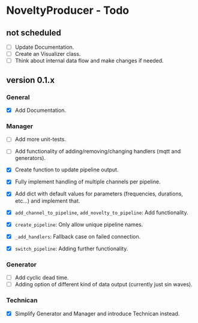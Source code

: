 # NoveltyProducer - Todo

## not scheduled

- [ ] Update Documentation.
- [ ] Create an Visualizer class.
- [ ] Think about internal data flow and make changes if needed.

## version 0.1.x

### General

- [x] Add Documentation.

### Manager

- [ ] Add more unit-tests.
- [ ] Add functionality of adding/removing/changing handlers (mqtt and generators).

- [x] Create function to update pipeline output.
- [x] Fully implement handling of multiple channels per pipeline.
- [x] Add dict with default values for parameters (frequencies, durations, etc...) and implement that.
- [x] `add_channel_to_pipeline`, `add_novelty_to_pipeline`: Add functionality.
- [x] `create_pipeline`: Only allow unique pipeline names.
- [x] `_add_handlers`: Fallback case on failed connection.
- [x] `switch_pipeline`: Adding further functionality.
    
### Generator

- [ ] Add cyclic dead time.
- [ ] Adding option of different kind of data output (currently just sin waves).

### Technican

- [x] Simplify Generator and Manager and introduce Technican instead.